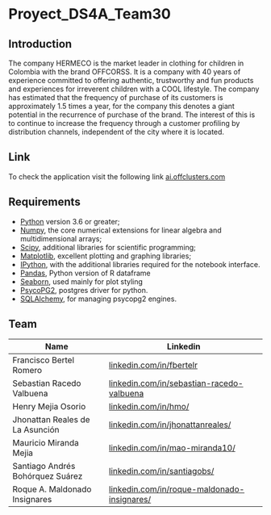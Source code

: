 # Proyect_DS4A_Team30

## Introduction

The company HERMECO is the market leader in clothing for children in Colombia with the brand OFFCORSS. It is a company with 40 years of experience committed to offering authentic, trustworthy and fun products and experiences for irreverent children with a COOL lifestyle.  The company has estimated that the frequency of purchase of its customers is approximately 1.5 times a year, for the company this denotes a giant potential in the recurrence of purchase of the brand. The interest of this is to continue to increase the frequency through a customer profiling by distribution channels, independent of the city where it is located. 

## Link

To check the application visit the following link [ai.offclusters.com](http://ai.offclusters.com)

## Requirements 
* [Python](http://www.python.org) version 3.6 or greater;
* [Numpy](http://www.numpy.org), the core numerical extensions for linear algebra and multidimensional arrays;
* [Scipy](http://www.scipy.org), additional libraries for scientific programming;
* [Matplotlib](http://matplotlib.sf.net), excellent plotting and graphing libraries;
* [IPython](http://ipython.org), with the additional libraries required for the notebook interface.
* [Pandas](http://pandas.pydata.org/), Python version of R dataframe
* [Seaborn](stanford.edu/~mwaskom/software/seaborn/), used mainly for plot styling
* [PsycoPG2](https://pypi.org/project/psycopg2/), postgres driver for python.
* [SQLAlchemy](https://docs.sqlalchemy.org/en/13/), for managing psycopg2 engines.

## Team
| Name            |            Linkedin           |
|-----------------|------------------------------------------------|
| Francisco Bertel Romero | [linkedin.com/in/fbertelr](https://www.linkedin.com/in/fbertelr/) |
| Sebastian Racedo Valbuena | [linkedin.com/in/sebastian-racedo-valbuena](https://www.linkedin.com/in/sebastian-racedo-valbuena-62b895158/)           |
| Henry Mejia Osorio | [linkedin.com/in/hmo/](https://www.linkedin.com/in/hmo/)  |
| Jhonattan Reales de La Asunción | [linkedin.com/in/jhonattanreales/](https://www.linkedin.com/in/jhonattanreales/)  |
| Mauricio Miranda Mejia | [linkedin.com/in/mao-miranda10/](https://www.linkedin.com/in/mao-miranda10/)  |
| Santiago Andrés Bohórquez Suárez | [linkedin.com/in/santiagobs/](https://www.linkedin.com/in/santiagobs/)  |
| Roque A. Maldonado Insignares | [linkedin.com/in/roque-maldonado-insignares/](https://www.linkedin.com/in/roque-maldonado-insignares/)  |
